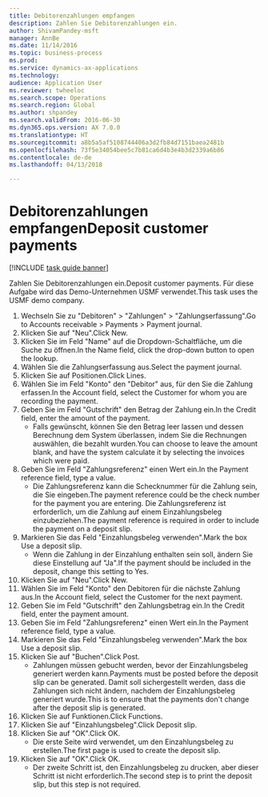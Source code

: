 ```yaml
--- 
title: Debitorenzahlungen empfangen
description: Zahlen Sie Debitorenzahlungen ein.
author: ShivamPandey-msft
manager: AnnBe
ms.date: 11/14/2016
ms.topic: business-process
ms.prod: 
ms.service: dynamics-ax-applications
ms.technology: 
audience: Application User
ms.reviewer: twheeloc
ms.search.scope: Operations
ms.search.region: Global
ms.author: shpandey
ms.search.validFrom: 2016-06-30
ms.dyn365.ops.version: AX 7.0.0
ms.translationtype: HT
ms.sourcegitcommit: a8b5a5af5108744406a3d2fb84d7151baea2481b
ms.openlocfilehash: 73f5e34054bee5c7b81ca6d4b3e4b3d2339a6b86
ms.contentlocale: de-de
ms.lasthandoff: 04/13/2018

---
```

# <a name="deposit-customer-payments"></a><span data-ttu-id="343f6-103">Debitorenzahlungen empfangen</span><span class="sxs-lookup"><span data-stu-id="343f6-103">Deposit customer payments</span></span>

[!INCLUDE [task guide banner](../../includes/task-guide-banner.md)]

<span data-ttu-id="343f6-104">Zahlen Sie Debitorenzahlungen ein.</span><span class="sxs-lookup"><span data-stu-id="343f6-104">Deposit customer payments.</span></span> <span data-ttu-id="343f6-105">Für diese Aufgabe wird das Demo-Unternehmen USMF verwendet.</span><span class="sxs-lookup"><span data-stu-id="343f6-105">This task uses the USMF demo company.</span></span>

1. <span data-ttu-id="343f6-106">Wechseln Sie zu "Debitoren" > "Zahlungen" > "Zahlungserfassung".</span><span class="sxs-lookup"><span data-stu-id="343f6-106">Go to Accounts receivable > Payments > Payment journal.</span></span>
2. <span data-ttu-id="343f6-107">Klicken Sie auf "Neu".</span><span class="sxs-lookup"><span data-stu-id="343f6-107">Click New.</span></span>
3. <span data-ttu-id="343f6-108">Klicken Sie im Feld "Name" auf die Dropdown-Schaltfläche, um die Suche zu öffnen.</span><span class="sxs-lookup"><span data-stu-id="343f6-108">In the Name field, click the drop-down button to open the lookup.</span></span>
4. <span data-ttu-id="343f6-109">Wählen Sie die Zahlungserfassung aus.</span><span class="sxs-lookup"><span data-stu-id="343f6-109">Select the payment journal.</span></span> 
5. <span data-ttu-id="343f6-110">Klicken Sie auf Positionen.</span><span class="sxs-lookup"><span data-stu-id="343f6-110">Click Lines.</span></span>
6. <span data-ttu-id="343f6-111">Wählen Sie im Feld "Konto" den "Debitor" aus, für den Sie die Zahlung erfassen.</span><span class="sxs-lookup"><span data-stu-id="343f6-111">In the Account field, select the Customer for whom you are recording the payment.</span></span>
7. <span data-ttu-id="343f6-112">Geben Sie im Feld "Gutschrift" den Betrag der Zahlung ein.</span><span class="sxs-lookup"><span data-stu-id="343f6-112">In the Credit field, enter the amount of the payment.</span></span>
    * <span data-ttu-id="343f6-113">Falls gewünscht, können Sie den Betrag leer lassen und dessen Berechnung dem System überlassen, indem Sie die Rechnungen auswählen, die bezahlt wurden.</span><span class="sxs-lookup"><span data-stu-id="343f6-113">You can choose to leave the amount blank, and have the system calculate it by selecting the invoices which were paid.</span></span>  
8. <span data-ttu-id="343f6-114">Geben Sie im Feld "Zahlungsreferenz" einen Wert ein.</span><span class="sxs-lookup"><span data-stu-id="343f6-114">In the Payment reference field, type a value.</span></span>
    * <span data-ttu-id="343f6-115">Die Zahlungsreferenz kann die Schecknummer für die Zahlung sein, die Sie eingeben.</span><span class="sxs-lookup"><span data-stu-id="343f6-115">The payment reference could be the check number for the payment you are entering.</span></span> <span data-ttu-id="343f6-116">Die Zahlungsreferenz ist erforderlich, um die Zahlung auf einem Einzahlungsbeleg einzubeziehen.</span><span class="sxs-lookup"><span data-stu-id="343f6-116">The payment reference is required in order to include the payment on a deposit slip.</span></span>  
9. <span data-ttu-id="343f6-117">Markieren Sie das Feld "Einzahlungsbeleg verwenden".</span><span class="sxs-lookup"><span data-stu-id="343f6-117">Mark the box Use a deposit slip.</span></span>
    * <span data-ttu-id="343f6-118">Wenn die Zahlung in der Einzahlung enthalten sein soll, ändern Sie diese Einstellung auf "Ja".</span><span class="sxs-lookup"><span data-stu-id="343f6-118">If the payment should be included in the deposit, change this setting to Yes.</span></span>  
10. <span data-ttu-id="343f6-119">Klicken Sie auf "Neu".</span><span class="sxs-lookup"><span data-stu-id="343f6-119">Click New.</span></span>
11. <span data-ttu-id="343f6-120">Wählen Sie im Feld "Konto" den Debitoren für die nächste Zahlung aus.</span><span class="sxs-lookup"><span data-stu-id="343f6-120">In the Account field, select the Customer for the next payment.</span></span>
12. <span data-ttu-id="343f6-121">Geben Sie im Feld "Gutschrift" den Zahlungsbetrag ein.</span><span class="sxs-lookup"><span data-stu-id="343f6-121">In the Credit field, enter the payment amount.</span></span>
13. <span data-ttu-id="343f6-122">Geben Sie im Feld "Zahlungsreferenz" einen Wert ein.</span><span class="sxs-lookup"><span data-stu-id="343f6-122">In the Payment reference field, type a value.</span></span>
14. <span data-ttu-id="343f6-123">Markieren Sie das Feld "Einzahlungsbeleg verwenden".</span><span class="sxs-lookup"><span data-stu-id="343f6-123">Mark the box Use a deposit slip.</span></span>
15. <span data-ttu-id="343f6-124">Klicken Sie auf "Buchen".</span><span class="sxs-lookup"><span data-stu-id="343f6-124">Click Post.</span></span>
    * <span data-ttu-id="343f6-125">Zahlungen müssen gebucht werden, bevor der Einzahlungsbeleg generiert werden kann.</span><span class="sxs-lookup"><span data-stu-id="343f6-125">Payments must be posted before the deposit slip can be generated.</span></span> <span data-ttu-id="343f6-126">Damit soll sichergestellt werden, dass die Zahlungen sich nicht ändern, nachdem der Einzahlungsbeleg generiert wurde.</span><span class="sxs-lookup"><span data-stu-id="343f6-126">This is to ensure that the payments don't change after the deposit slip is generated.</span></span>  
16. <span data-ttu-id="343f6-127">Klicken Sie auf Funktionen.</span><span class="sxs-lookup"><span data-stu-id="343f6-127">Click Functions.</span></span>
17. <span data-ttu-id="343f6-128">Klicken Sie auf "Einzahlungsbeleg".</span><span class="sxs-lookup"><span data-stu-id="343f6-128">Click Deposit slip.</span></span>
18. <span data-ttu-id="343f6-129">Klicken Sie auf "OK".</span><span class="sxs-lookup"><span data-stu-id="343f6-129">Click OK.</span></span>
    * <span data-ttu-id="343f6-130">Die erste Seite wird verwendet, um den Einzahlungsbeleg zu erstellen.</span><span class="sxs-lookup"><span data-stu-id="343f6-130">The first page is used to create the deposit slip.</span></span>  
19. <span data-ttu-id="343f6-131">Klicken Sie auf "OK".</span><span class="sxs-lookup"><span data-stu-id="343f6-131">Click OK.</span></span>
    * <span data-ttu-id="343f6-132">Der zweite Schritt ist, den Einzahlungsbeleg zu drucken, aber dieser Schritt ist nicht erforderlich.</span><span class="sxs-lookup"><span data-stu-id="343f6-132">The second step is to print the deposit slip, but this step is not required.</span></span>  


